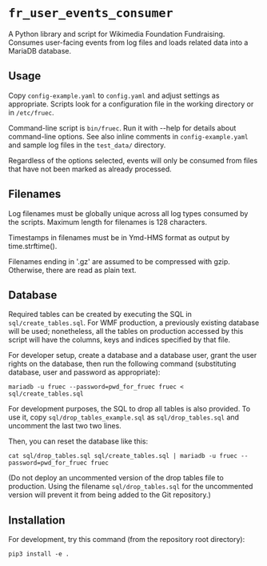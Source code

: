 `fr_user_events_consumer`
===========================

A Python library and script for Wikimedia Foundation Fundraising. Consumes user-facing
events from log files and loads related data into a MariaDB database.

Usage
-----

Copy `config-example.yaml` to `config.yaml` and adjust settings as appropriate.
Scripts look for a configuration file in the working directory or in
`/etc/fruec`.

Command-line script is `bin/fruec`. Run it with --help for details about command-line
options. See also inline comments in `config-example.yaml` and sample log files
in the `test_data/` directory.

Regardless of the options selected, events will only be consumed from files that have not
been marked as already processed.

Filenames
----------

Log filenames must be globally unique across all log types consumed by the scripts.
Maximum length for filenames is 128 characters.

Timestamps in filenames must be in Ymd-HMS format as output by time.strftime().

Filenames ending in '.gz' are assumed to be compressed with gzip. Otherwise, there are
read as plain text.

Database
--------

Required tables can be created by executing the SQL in `sql/create_tables.sql`.
For WMF production, a previously existing database will be used; nonetheless, all the tables
on production accessed by this script will have the columns, keys and indices specified by
that file.

For developer setup, create a database and a database user, grant the user rights on
the database, then run the following command (substituting database, user and password
as appropriate):

`mariadb -u fruec --password=pwd_for_fruec fruec < sql/create_tables.sql`

For development purposes, the SQL to drop all tables is also provided. To use it, copy
`sql/drop_tables_example.sql` as `sql/drop_tables.sql` and uncomment the last two
two lines.

Then, you can reset the database like this:

`cat sql/drop_tables.sql sql/create_tables.sql | mariadb -u fruec --password=pwd_for_fruec fruec`

(Do not deploy an uncommented version of the drop tables file to production. Using the
filename `sql/drop_tables.sql` for the uncommented version will prevent it from being
added to the Git repository.)

Installation
------------

For development, try this command (from the repository root directory):

`pip3 install -e .`
